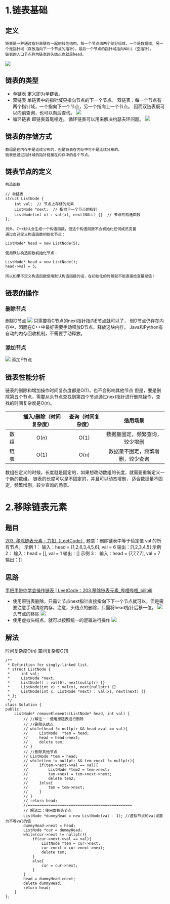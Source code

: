# 1.链表基础
## 定义
	链表是一种通过指针串联在一起的线性结构，每一个节点由两个部分组成，一个是数据域，另一个是指针域（存放指向下一个节点的指针），最后一个节点的指针域指向NULL（空指针）。
	链表的入口节点称为链表的头结点也就是head。
![](https://raw.githubusercontent.com/Leicha1/tuchuang/main/img/20250324140244.png)
## 链表的类型
- 单链表
定义即为单链表。
- 双链表
	单链表中的指针域只指向节点的下一个节点。
	双链表：每一个节点有两个指针域，一个指向下一个节点，另一个指向上一个节点。
	因而双链表既可以向前查询，也可以向后查询。
![](https://raw.githubusercontent.com/Leicha1/tuchuang/main/img/20250324141006.png)
- 循环链表
	即链表首尾相连。
	循环链表可以用来解决约瑟夫环问题。
![](https://raw.githubusercontent.com/Leicha1/tuchuang/main/img/20250324141123.png)
## 链表的存储方式
	数组是在内存中是连续分布的，但是链表在内存中可不是连续分布的。
	链表是通过指针域的指针链接在内存中的各个节点。
## 链表节点的定义
	构造函数
```
// 单链表
struct ListNode {
    int val;  // 节点上存储的元素
    ListNode *next;  // 指向下一个节点的指针
    ListNode(int x) : val(x), next(NULL) {}  // 节点的构造函数
};
```
	另外，C++默认会生成一个构造函数，但这个构造函数不会初始化任何成员变量
	通过自己定义构造函数初始化节点：

```
ListNode* head = new ListNode(5);
```
	使用默认构造函数初始化节点：
```
ListNode* head = new ListNode();
head->val = 5;
```
	所以如果不定义构造函数使用默认构造函数的话，在初始化的时候就不能直接给变量赋值！
## 链表的操作
### 删除节点
删除D节点
![](https://raw.githubusercontent.com/Leicha1/tuchuang/main/img/20250324142142.png)
只需要将C节点的next指针指向E节点就可以了，
但D节点仍存在内存中，因而在C++中最好需要手动释放D节点，释放这块内存，
Java和Python有自动的内存回收机制，不需要手动释放。
### 添加节点
![](https://raw.githubusercontent.com/Leicha1/tuchuang/main/img/20250324142438.png)
添加F节点
## 链表性能分析
链表的删除和增加操作时间复杂度都是O(1)，也不会影响其他节点
但是，要是删除第五个节点，需要从头节点查找到第四个节点通过next指针进行删除操作，查找的时间复杂度是O(n)。

|     | 插入/删除（时间复杂度） | 查询（时间复杂度） |       适用场景       |
| :-: | :----------: | :-------: | :--------------: |
| 数组  |     O(n)     |   O(1)    | 数据量固定，频繁查询，较少增删  |
| 链表  |     O(1)     |   O(n)    | 数据量不固定，频繁增删，较少查询 |
数组在定义的时候，长度就是固定的，如果想改动数组的长度，就需要重新定义一个新的数组。
链表的长度可以是不固定的，并且可以动态增删， 适合数据量不固定，频繁增删，较少查询的场景。
# 2.移除链表元素
## 题目
[203. 移除链表元素 - 力扣（LeetCode）](https://leetcode.cn/problems/remove-linked-list-elements/)
题意：删除链表中等于给定值 val 的所有节点。
示例 1： 输入：head = [1,2,6,3,4,5,6], val = 6 输出：[1,2,3,4,5]
示例 2： 输入：head = [], val = 1 输出：[]
示例 3： 输入：head = [7,7,7,7], val = 7 输出：[]
## 思路
[手把手带你学会操作链表 | LeetCode：203.移除链表元素_哔哩哔哩_bilibili](https://www.bilibili.com/video/BV18B4y1s7R9/?vd_source=8c3dd385213da0072604192e9b535246)
- 使用原链表删除，只需让节点next指针直接指向下下一个节点就可以，但是需要注意手动清除内存，注意，头结点的删除，只需将head指针后移一位。
![](https://raw.githubusercontent.com/Leicha1/tuchuang/main/img/20250324144108.png)
头节点的移除
![](https://raw.githubusercontent.com/Leicha1/tuchuang/main/img/20250324144154.png)
- 使用虚拟头结点，就可以按照统一的逻辑进行操作
![](https://raw.githubusercontent.com/Leicha1/tuchuang/main/img/20250324144253.png)
## 解法
时间复杂度O(n)
空间复杂度O(1)
```
/**
 * Definition for singly-linked list.
 * struct ListNode {
 *     int val;
 *     ListNode *next;
 *     ListNode() : val(0), next(nullptr) {}
 *     ListNode(int x) : val(x), next(nullptr) {}
 *     ListNode(int x, ListNode *next) : val(x), next(next) {}
 * };
 */
class Solution {
public:
    ListNode* removeElements(ListNode* head, int val) {
        // //解法一：使用原链表进行删除
        // //删除头结点
        // while(head != nullptr && head->val == val){
        //     ListNode  *tem = head;
        //     head = head->next;
        //     delete tem;
        // }
        // //删除其他节点
        // ListNode *tem = head;
        // while(tem != nullptr && tem->next != nullptr){
        //     if(tem->next->val == val){
        //         ListNode *tem2 = tem->next;
        //         tem->next = tem->next->next;
        //         delete tem2;
        //     }else{
        //         tem = tem->next;
        //     }
        // }
        // return head;
        //==============================================
        // 解法二：使用虚拟头节点
        ListNode *dummyHead = new ListNode(val - 1); //虚拟节点的val设置为不等val的值
        dummyHead->next = head;
        ListNode *cur = dummyHead;
        while(cur->next != nullptr){
            if(cur->next->val == val){
                ListNode *tem = cur->next;
                cur->next = cur->next->next;
                delete tem;
            }
            else{
                cur = cur->next;
            }
        }
        head = dummyHead->next;
        delete dummyHead;
        return head;
    }
};
```